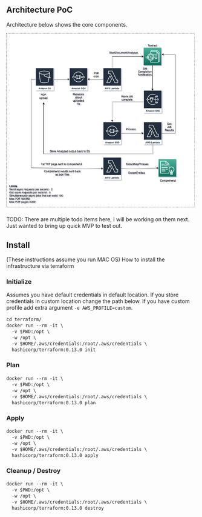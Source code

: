 ## Architecture PoC

Architecture below shows the core components. 

![](arch.png)

TODO: There are multiple todo items here, I will be working on them next. Just wanted to bring up quick MVP to test out.

## Install
(These instructions assume you run MAC OS)
How to install the infrastructure via terraform

### Initialize
Assumes you have default credentials in default location.
If you store credentials in custom location change the path below.
If you have custom profile add extra argument `-e AWS_PROFILE=custom`.
```shell script
cd terraform/
docker run --rm -it \
  -v $PWD:/opt \
  -w /opt \
  -v $HOME/.aws/credentials:/root/.aws/credentials \
  hashicorp/terraform:0.13.0 init
```
### Plan
```shell script
docker run --rm -it \
  -v $PWD:/opt \
  -w /opt \
  -v $HOME/.aws/credentials:/root/.aws/credentials \
  hashicorp/terraform:0.13.0 plan
```
### Apply
```shell script
docker run --rm -it \
  -v $PWD:/opt \
  -w /opt \
  -v $HOME/.aws/credentials:/root/.aws/credentials \
  hashicorp/terraform:0.13.0 apply
```

### Cleanup / Destroy
```shell script
docker run --rm -it \
  -v $PWD:/opt \
  -w /opt \
  -v $HOME/.aws/credentials:/root/.aws/credentials \
  hashicorp/terraform:0.13.0 destroy
```
